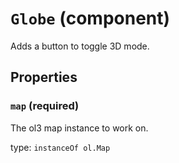 `Globe` (component)
===================

Adds a button to toggle 3D mode.

Properties
----------

### `map` (required)

The ol3 map instance to work on.

type: `instanceOf ol.Map`

